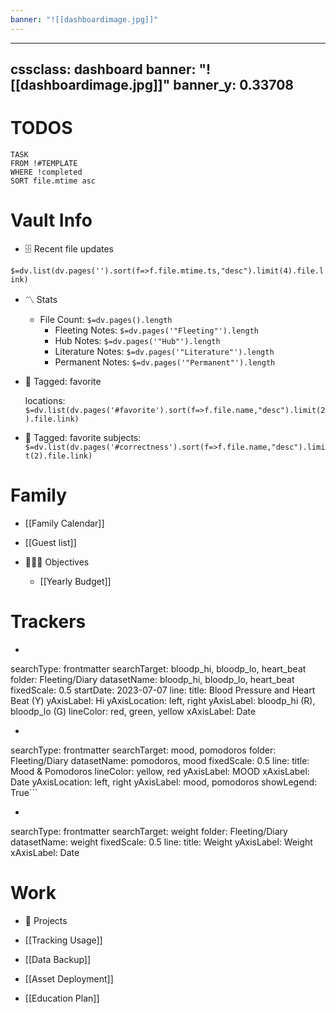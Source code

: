 ```yaml
---
banner: "![[dashboardimage.jpg]]"
---
```

---
cssclass: dashboard
banner: "![[dashboardimage.jpg]]"
banner_y: 0.33708
---

# TODOS
```dataview
TASK 
FROM !#TEMPLATE
WHERE !completed
SORT file.mtime asc
```

# Vault Info

- 🗄️ Recent file updates

`$=dv.list(dv.pages('').sort(f=>f.file.mtime.ts,"desc").limit(4).file.link)`

- 〽️ Stats
	* File Count: `$=dv.pages().length`
		- Fleeting Notes: `$=dv.pages('"Fleeting"').length`
		- Hub Notes: `$=dv.pages('"Hub"').length`
		- Literature Notes: `$=dv.pages('"Literature"').length`
		- Permanent Notes: `$=dv.pages('"Permanent"').length`

- 🔖 Tagged: favorite

	locations: `$=dv.list(dv.pages('#favorite').sort(f=>f.file.name,"desc").limit(2).file.link)`
- 🔖 Tagged: favorite
	subjects: `$=dv.list(dv.pages('#correctness').sort(f=>f.file.name,"desc").limit(2).file.link)`

# Family
- [[Family Calendar]]
- [[Guest list]]

- 👨‍👩‍👦 Objectives

	- [[Yearly Budget]]

# Trackers
- ```tracker
searchType: frontmatter
searchTarget: bloodp_hi, bloodp_lo, heart_beat
folder: Fleeting/Diary
datasetName: bloodp_hi, bloodp_lo, heart_beat
fixedScale: 0.5
startDate: 2023-07-07
line:
	title: Blood Pressure and Heart Beat (Y)
	yAxisLabel: Hi
	yAxisLocation: left, right
	yAxisLabel: bloodp_hi (R), bloodp_lo (G)
	lineColor: red, green, yellow 
	xAxisLabel: Date  

- ```tracker
searchType: frontmatter
searchTarget: mood, pomodoros
folder: Fleeting/Diary
datasetName: pomodoros, mood
fixedScale: 0.5
line:
	title: Mood & Pomodoros
	lineColor: yellow, red
	yAxisLabel: MOOD
	xAxisLabel: Date
	yAxisLocation: left, right
	yAxisLabel: mood, pomodoros
	showLegend: True```
- ```tracker
searchType: frontmatter
searchTarget: weight
folder: Fleeting/Diary
datasetName: weight
fixedScale: 0.5
line:
	title: Weight
	yAxisLabel: Weight
	xAxisLabel: Date


# Work

- 💼 Projects

- [[Tracking Usage]]

- [[Data Backup]]

- [[Asset Deployment]]

- [[Education Plan]]
